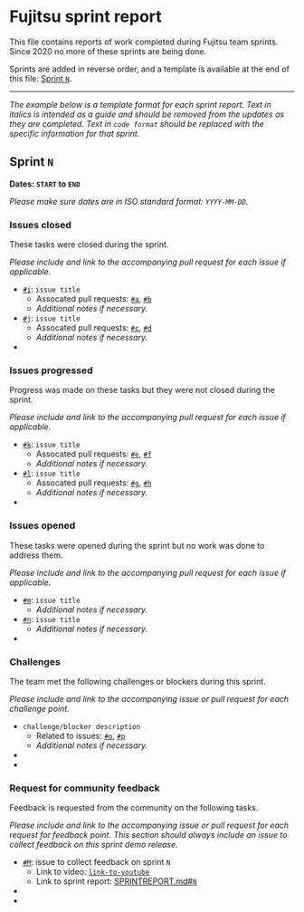 # Fujitsu sprint report

This file contains reports of work completed during Fujitsu team sprints. Since 2020 no more of these sprints are being done. 

Sprints are added in reverse order, and a template is available at the end of this file: [Sprint `N`](#sprint-n).

---

*The example below is a template format for each sprint report.*
*Text in italics is intended as a guide and should be removed from the updates as they are completed.*
*Text in `code format` should be replaced with the specific information for that sprint.*

## Sprint `N`

**Dates: `START` to `END`**

*Please make sure dates are in ISO standard format: `YYYY-MM-DD`.*

### Issues closed

These tasks were closed during the sprint.

*Please include and link to the accompanying pull request for each issue if applicable.*

* [`#i`](https://github.com/alan-turing-institute/AutisticaCitizenScience/issues/`i`): `issue title`
  * Assocated pull requests: [`#a`](https://github.com/alan-turing-institute/AutisticaCitizenScience/pull/`a`), [`#b`](https://github.com/alan-turing-institute/AutisticaCitizenScience/issues/`b`)
  * *Additional notes if necessary.*
* [`#j`](https://github.com/alan-turing-institute/AutisticaCitizenScience/issues/`j`): `issue title`
  * Assocated pull requests: [`#c`](https://github.com/alan-turing-institute/AutisticaCitizenScience/pull/`c`), [`#d`](https://github.com/alan-turing-institute/AutisticaCitizenScience/issues/`d`)
  * *Additional notes if necessary.*
*

### Issues progressed

Progress was made on these tasks but they were not closed during the sprint.

*Please include and link to the accompanying pull request for each issue if applicable.*

* [`#k`](https://github.com/alan-turing-institute/AutisticaCitizenScience/issues/`k`): `issue title`
  * Assocated pull requests: [`#e`](https://github.com/alan-turing-institute/AutisticaCitizenScience/pull/`e`), [`#f`](https://github.com/alan-turing-institute/AutisticaCitizenScience/issues/`f`)
  * *Additional notes if necessary.*
* [`#l`](https://github.com/alan-turing-institute/AutisticaCitizenScience/issues/`l`): `issue title`
  * Assocated pull requests: [`#g`](https://github.com/alan-turing-institute/AutisticaCitizenScience/pull/`g`), [`#h`](https://github.com/alan-turing-institute/AutisticaCitizenScience/issues/`h`)
  * *Additional notes if necessary.*
*

### Issues opened

These tasks were opened during the sprint but no work was done to address them.

*Please include and link to the accompanying pull request for each issue if applicable.*

* [`#m`](https://github.com/alan-turing-institute/AutisticaCitizenScience/issues/`m`): `issue title`
  * *Additional notes if necessary.*
* [`#n`](https://github.com/alan-turing-institute/AutisticaCitizenScience/issues/`n`): `issue title`
  * *Additional notes if necessary.*
*

### Challenges

The team met the following challenges or blockers during this sprint.

*Please include and link to the accompanying issue or pull request for each challenge point.*

* `challenge/blocker description`
  * Related to issues: [`#o`](https://github.com/alan-turing-institute/AutisticaCitizenScience/issues/`o`), [`#p`](https://github.com/alan-turing-institute/AutisticaCitizenScience/issues/`p`)
  * *Additional notes if necessary.*
*
*

### Request for community feedback

Feedback is requested from the community on the following tasks.

*Please include and link to the accompanying issue or pull request for each request for feedback point.*
*This section should always include an issue to collect feedback on this sprint demo release.*

* [`#M`](https://github.com/alan-turing-institute/AutisticaCitizenScience/issues/`M`): issue to collect feedback on sprint `N`
  * Link to video: [`link-to-youtube`](`link-to-youtube`)
  * Link to sprint report: [SPRINTREPORT.md#`N`](SPRINTREPORT.md#sprint-`N`)
*
*
